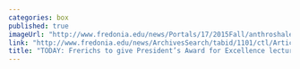 ```yaml
---
categories: box
published: true
imageUrl: "http://www.fredonia.edu/news/Portals/17/2015Fall/anthroshale-book-for-web.jpg"
link: "http://www.fredonia.edu/news/ArchivesSearch/tabid/1101/ctl/ArticleView/mid/1878/articleId/5504/Frerichs_to_give_Presidents_Award_for_Excellence_lecture_on_Sept_8.aspx"
title: "TODAY: Frerichs to give President’s Award for Excellence lecture, “On Paper: Creativity & Transformation in Education”"
---
```


